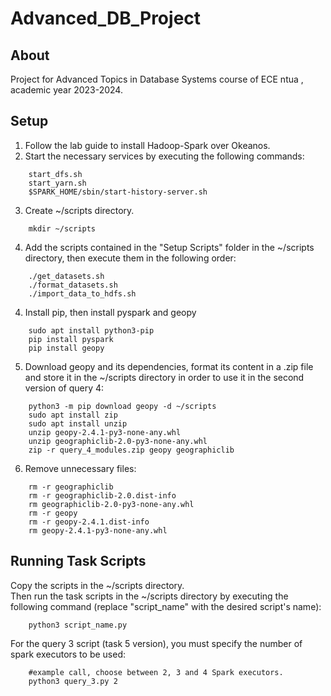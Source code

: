 # Advanced_DB_Project
## About
Project for Advanced Topics in Database Systems course of ECE ntua , academic year 2023-2024.
## Setup
1. Follow the lab guide to install Hadoop-Spark over Okeanos.  
2. Start the necessary services by executing the following commands:
``` 
    start_dfs.sh  
    start_yarn.sh  
    $SPARK_HOME/sbin/start-history-server.sh
```  
3. Create ~/scripts directory.
```
    mkdir ~/scripts
```
4. Add the scripts contained in the "Setup Scripts" folder in the ~/scripts directory, then execute them in the following order:
```
    ./get_datasets.sh
    ./format_datasets.sh
    ./import_data_to_hdfs.sh
```
4. Install pip, then install pyspark and geopy
```
    sudo apt install python3-pip
    pip install pyspark
    pip install geopy
```
5. Download geopy and its dependencies, format its content in a .zip file and store it in the ~/scripts directory in order to use it in the second version of query 4:
```
    python3 -m pip download geopy -d ~/scripts
    sudo apt install zip
    sudo apt install unzip
    unzip geopy-2.4.1-py3-none-any.whl
    unzip geographiclib-2.0-py3-none-any.whl
    zip -r query_4_modules.zip geopy geographiclib
```
6. Remove unnecessary files:
```
    rm -r geographiclib
    rm -r geographiclib-2.0.dist-info
    rm geographiclib-2.0-py3-none-any.whl 
    rm -r geopy
    rm -r geopy-2.4.1.dist-info
    rm geopy-2.4.1-py3-none-any.whl 
```
## Running Task Scripts
Copy the scripts in the ~/scripts directory.  
Then run the task scripts in the ~/scripts directory by executing the following command (replace "script_name" with the desired script's name):
```
    python3 script_name.py
```
For the query 3 script (task 5 version), you must specify the number of spark executors to be used:
```
    #example call, choose between 2, 3 and 4 Spark executors. 
    python3 query_3.py 2  
```